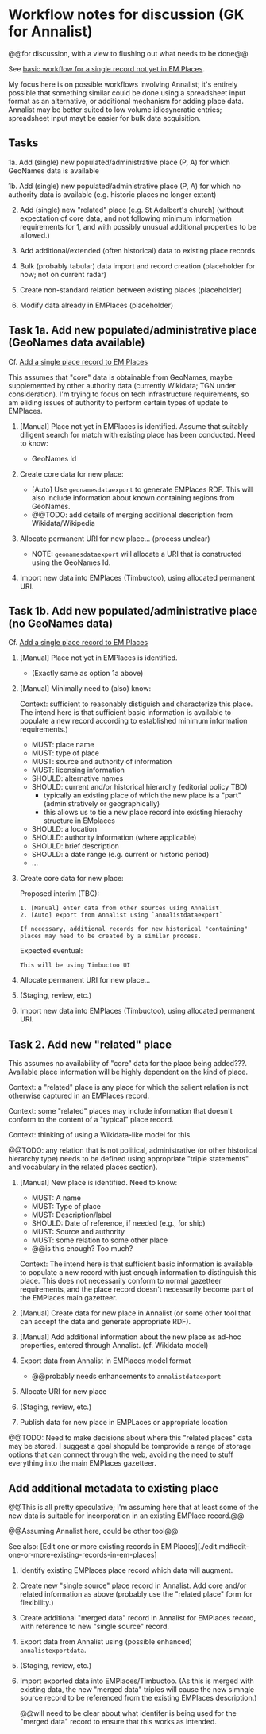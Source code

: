 # Workflow notes for discussion (GK for Annalist)

@@for discussion, with a view to flushing out what needs to be done@@

See [basic workflow for a single record not yet in EM Places](./edit.md).

My focus here is on possible workflows involving Annalist; it's entirely possible that something similar could be done using a spreadsheet input format as an alternative, or additional mechanism for adding place data.  Annalist may be better suited to low volume idiosyncratic entries; spreadsheet input mayt be easier for bulk data acquisition.


## Tasks

1a. Add (single) new populated/administrative place (P, A) for which GeoNames data is available

1b. Add (single) new populated/administrative place (P, A) for which no authority data is available (e.g. historic places no longer extant)

2. Add (single) new "related" place (e.g. St Adalbert's church) (without expectation of core data, and not following minimum information requirements for 1, and with possibly unusual additional properties to be allowed.)

3. Add additional/extended (often historical) data to existing place records.

4. Bulk (probably tabular) data import and record creation (placeholder for now; not on current radar)

5. Create non-standard relation between existing places (placeholder)

6. Modify data already in EMPlaces (placeholder)


## Task 1a. Add new populated/administrative place (GeoNames data available)

Cf. [Add a single place record to EM Places](./edit.md#add-a-single-place-record-to-em-places)

This assumes that "core" data is obtainable from GeoNames, maybe supplemented by other authority data (currently Wikidata; TGN under consideration).  I'm trying to focus on tech infrastructure requirements, so am eliding issues of authority to perform certain types of update to EMPlaces.

1.  [Manual] Place not yet in EMPlaces is identified.  Assume that suitably diligent search for match with existing place has been conducted.  Need to know:
    - GeoNames Id

2.  Create core data for new place:

    - [Auto] Use `geonamesdataexport` to generate EMPlaces RDF.  This will also include information about known containing regions from GeoNames.
    - @@TODO: add details of merging additional description from Wikidata/Wikipedia

3.  Allocate permanent URI for new place...  (process unclear)

    - NOTE: `geonamesdataexport` will allocate a URI that is constructed using the GeoNames Id.

4.  Import new data into EMPlaces (Timbuctoo), using allocated permanent URI.



## Task 1b. Add new populated/administrative place (no GeoNames data)

Cf. [Add a single place record to EM Places](./edit.md#add-a-single-place-record-to-em-places)

1.  [Manual] Place not yet in EMPlaces is identified.

    - (Exactly same as option 1a above)

2.  [Manual] Minimally need to (also) know:

    Context: sufficient to reasonably distiguish and characterize this place.  The intend here is that sufficient basic information is available to populate a new record according to established minimum information requirements.)

    - MUST: place name
    - MUST: type of place
    - MUST: source and authority of information
    - MUST: licensing information
    - SHOULD: alternative names
    - SHOULD: current and/or historical hierarchy (editorial policy TBD)
        - typically an existing place of which the new place is a "part" (administratively or geographically)
        - this allows us to tie a new place record into existing hierachy structure in EMplaces
    - SHOULD: a location
    - SHOULD: authority information (where applicable)
    - SHOULD: brief description
    - SHOULD: a date range (e.g. current or historic period)
    - ...

3.  Create core data for new place:

    Proposed interim (TBC): 

        1. [Manual] enter data from other sources using Annalist
        2. [Auto] export from Annalist using `annalistdataexport`

        If necessary, additional records for new historical "containing" places may need to be created by a similar process.

    Expected eventual:

        This will be using Timbuctoo UI

4.  Allocate permanent URI for new place...

5.  (Staging, review, etc.)

6.  Import new data into EMPlaces (Timbuctoo), using allocated permanent URI.


## Task 2. Add new "related" place

This assumes no availability of "core" data for the place being added???.  Available place information will be highly dependent on the kind of place.

Context: a "related" place is any place for which the salient relation is not otherwise captured in an EMPlaces record.

Context: some "related" places may include information that doesn't conform to the content of a "typical" place record.

Context: thinking of using a Wikidata-like model for this.

@@TODO: any relation that is not political, administrative (or other historical hierarchy type) needs to be defined using appropriate "triple statements" and vocabulary in the related places section).

1.  [Manual] New place is identified.  Need to know:
    - MUST: A name
    - MUST: Type of place
    - MUST: Description/label
    - SHOULD: Date of reference, if needed (e.g., for ship)
    - MUST: Source and authority
    - MUST: some relation to some other place
    - @@is this enough? Too much?

    Context: The intend here is that sufficient basic information is available to populate a new record with just enough information to distinguish this place.  This does not necessarily conform to normal gazetteer requirements, and the place record doesn't necessarily become part of the EMPlaces main gazetteer.

2.  [Manual] Create data for new place in Annalist (or some other tool that can accept the data and generate appropriate RDF).

3.  [Manual] Add additional information about the new place as ad-hoc properties, entered through Annalist.  (cf. Wikidata model)

4.  Export data from Annalist in EMPlaces model format

    - @@probably needs enhancements to `annalistdataexport`

5.  Allocate URI for new place

6.  (Staging, review, etc.)

7.  Publish data for new place in EMPLaces or appropriate location

@@TODO: Need to make decisions about where this "related places" data may be stored.  I suggest a goal shopuld be tomprovide a range of storage options that can connect through the web, avoiding the need to stuff everything into the main EMPlaces gazetteer.


## Add additional metadata to existing place

@@This is all pretty speculative; I'm assuming here that at least some of the new data is suitable for incorporation in an existing EMPlace record.@@

@@Assuming Annalist here, could be other tool@@

See also: [Edit one or more existing records in EM Places][./edit.md#edit-one-or-more-existing-records-in-em-places]

1. Identify existing EMPlaces place record which data will augment.

2. Create new "single source" place record in Annalist.  Add core and/or related information as above (probably use the "related place" form for flexibility.)

3. Create additional "merged data" record in Annalist for EMPlaces record, with reference to new "single source" record.

4. Export data from Annalist using (possible enhanced) `annalistexportdata`.

5. (Staging, review, etc.)

6. Import exported data into EMPlaces/Timbuctoo.  (As this is merged with existing data, the new "merged data" triples will cause the new simngle source record to be referenced from the existing EMPlaces description.)

    @@will need to be clear about what identifer is being used for the "merged data" record to ensure that this works as intended.

